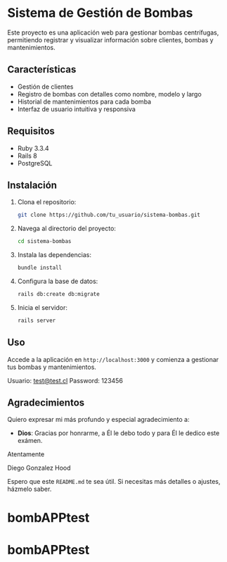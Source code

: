 # Sistema de Gestión de Bombas

Este proyecto es una aplicación web para gestionar bombas centrífugas, permitiendo registrar y visualizar información sobre clientes, bombas y mantenimientos.

## Características

- Gestión de clientes
- Registro de bombas con detalles como nombre, modelo y largo
- Historial de mantenimientos para cada bomba
- Interfaz de usuario intuitiva y responsiva

## Requisitos

- Ruby 3.3.4
- Rails 8
- PostgreSQL

## Instalación

1. Clona el repositorio:
   ```bash
   git clone https://github.com/tu_usuario/sistema-bombas.git
   ```
2. Navega al directorio del proyecto:
   ```bash
   cd sistema-bombas
   ```
3. Instala las dependencias:
   ```bash
   bundle install
   ```
4. Configura la base de datos:
   ```bash
   rails db:create db:migrate
   ```
5. Inicia el servidor:
   ```bash
   rails server
   ```

## Uso

Accede a la aplicación en `http://localhost:3000` y comienza a gestionar tus bombas y mantenimientos.

Usuario: test@test.cl
Password: 123456

## Agradecimientos

Quiero expresar mi más profundo y especial agradecimiento a:

- **Dios**: Gracias por honrarme, a Él le debo todo y para Él le dedico este exámen.


Atentamente

Diego Gonzalez Hood

Espero que este `README.md` te sea útil. Si necesitas más detalles o ajustes, házmelo saber.

# bombAPPtest
# bombAPPtest
